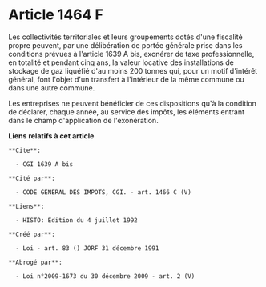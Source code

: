 # Article 1464 F

Les collectivités territoriales et leurs groupements dotés d'une fiscalité propre peuvent, par une délibération de portée
générale prise dans les conditions prévues à l'article 1639 A bis, exonérer de taxe professionnelle, en totalité et pendant
cinq ans, la valeur locative des installations de stockage de gaz liquéfié d'au moins 200 tonnes qui, pour un motif d'intérêt
général, font l'objet d'un transfert à l'intérieur de la même commune ou dans une autre commune.

Les entreprises ne peuvent bénéficier de ces dispositions qu'à la condition de déclarer, chaque année, au service des impôts,
les éléments entrant dans le champ d'application de l'exonération.

**Liens relatifs à cet article**

	**Cite**:

	  - CGI 1639 A bis

	**Cité par**:

	  - CODE GENERAL DES IMPOTS, CGI. - art. 1466 C (V)

	**Liens**:

	  - HISTO: Edition du 4 juillet 1992

	**Créé par**:

	  - Loi - art. 83 () JORF 31 décembre 1991

	**Abrogé par**:

	  - Loi n°2009-1673 du 30 décembre 2009 - art. 2 (V)
